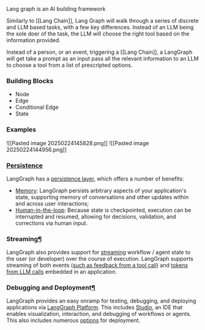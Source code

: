 Lang graph is an AI building framework

Similarly to [[Lang Chain]], Lang Graph will walk through a series of discrete and LLM based tasks, with a few key differences. Instead of an LLM being the sole doer of the task, the LLM will choose the right tool based on the information provided. 

Instead of a person, or an event, triggering a [[Lang Chain]], a LangGraph will get take a prompt as an input pass all the relevant information to an LLM to choose a tool from a list of prescripted options. 

### Building Blocks

-  Node
-  Edge
-  Conditional Edge
-  State

### Examples
![[Pasted image 20250224145828.png]]
![[Pasted image 20250224144956.png]]

### [Persistence](https://langchain-ai.github.io/langgraph/concepts/high_level/#persistence "Permanent link")

LangGraph has a [persistence layer](https://langchain-ai.github.io/langgraph/concepts/persistence/), which offers a number of benefits:

- [Memory](https://langchain-ai.github.io/langgraph/concepts/memory/): LangGraph persists arbitrary aspects of your application's state, supporting memory of conversations and other updates within and across user interactions;
- [Human-in-the-loop](https://langchain-ai.github.io/langgraph/concepts/human_in_the_loop/): Because state is checkpointed, execution can be interrupted and resumed, allowing for decisions, validation, and corrections via human input.

### Streaming[¶](https://langchain-ai.github.io/langgraph/concepts/high_level/#streaming "Permanent link")

LangGraph also provides support for [streaming](https://langchain-ai.github.io/langgraph/how-tos/#streaming) workflow / agent state to the user (or developer) over the course of execution. LangGraph supports streaming of both events ([such as feedback from a tool call](https://langchain-ai.github.io/langgraph/how-tos/streaming/#updates)) and [tokens from LLM calls](https://langchain-ai.github.io/langgraph/how-tos/streaming-tokens/) embedded in an application.

### Debugging and Deployment[¶](https://langchain-ai.github.io/langgraph/concepts/high_level/#debugging-and-deployment "Permanent link")

LangGraph provides an easy onramp for testing, debugging, and deploying applications via [LangGraph Platform](https://langchain-ai.github.io/langgraph/concepts/langgraph_platform/). This includes [Studio](https://langchain-ai.github.io/langgraph/concepts/langgraph_studio/), an IDE that enables visualization, interaction, and debugging of workflows or agents. This also includes numerous [options](https://langchain-ai.github.io/langgraph/tutorials/deployment/) for deployment.